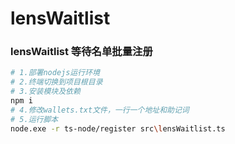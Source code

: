 # lensWaitlist
### lensWaitlist 等待名单批量注册

```bash
# 1.部署nodejs运行环境
# 2.终端切换到项目根目录
# 3.安装模块及依赖
npm i
# 4.修改wallets.txt文件，一行一个地址和助记词
# 5.运行脚本
node.exe -r ts-node/register src\lensWaitlist.ts
```
